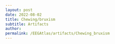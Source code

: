 ```yaml
---
layout: post
date: 2022-08-02 
title: Chewing/bruxism
subtitle: Artifacts
author: 
permalink: /EEGAtlas/artifacts/Chewing_bruxism
---
```



